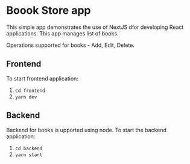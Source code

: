 # Boook Store app

This simple app demonstrates the use of NextJS dfor developing React applications. This app manages list of books.

Operations supported for books - Add, Edit, Delete.

## Frontend
To start frontend application:
1. `cd frontend`
2. `yarn dev`

## Backend
Backend for books is upported using node. To start the backend application:
1. `cd backend`
2. `yarn start`
